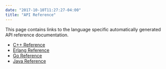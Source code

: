 ```yaml
---
date: "2017-10-10T11:27:27-04:00"
title: "API Reference"
---
```


This page contains links to the language specific automatically generated API reference documentation.

* [C++ Reference](https://github.com/census-instrumentation/opencensus-cpp)
* [Erlang Reference](https://hexdocs.pm/opencensus/0.3.1/)
* [Go Reference](https://godoc.org/go.opencensus.io)
* [Java Reference](https://www.javadoc.io/doc/io.opencensus/opencensus-api)
